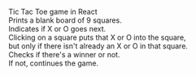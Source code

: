 Tic Tac Toe game in React  
Prints a blank board of 9 squares.  
Indicates if X or O goes next.  
Clicking on a square puts that X or O into the square,  
but only if there isn't already an X or O in that square.  
Checks if there's a winner or not.  
If not, continues the game.
